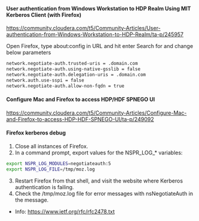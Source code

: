 #### User authentication from Windows Workstation to HDP Realm Using MIT Kerberos Client (with Firefox) 
https://community.cloudera.com/t5/Community-Articles/User-authentication-from-Windows-Workstation-to-HDP-Realm/ta-p/245957

Open Firefox, type about:config in URL and hit enter Search for and change below parameters

```sh
network.negotiate-auth.trusted-uris = .domain.com
network.negotiate-auth.using-native-gsslib = false
network.negotiate-auth.delegation-uris = .domain.com
network.auth.use-sspi = false
network.negotiate-auth.allow-non-fqdn = true
```

#### Configure Mac and Firefox to access HDP/HDF SPNEGO UI
https://community.cloudera.com/t5/Community-Articles/Configure-Mac-and-Firefox-to-access-HDP-HDF-SPNEGO-UI/ta-p/249092


#### Firefox kerberos debug
1. Close all instances of Firefox.
2. In a command prompt, export values for the NSPR_LOG_* variables:
```bash
export NSPR_LOG_MODULES=negotiateauth:5
export NSPR_LOG_FILE=/tmp/moz.log
```
3. Restart Firefox from that shell, and visit the website where Kerberos authentication is failing.
4. Check the /tmp/moz.log file for error messages with nsNegotiateAuth in the message.


* Info: https://www.ietf.org/rfc/rfc2478.txt
